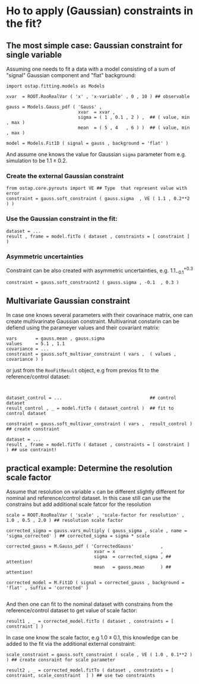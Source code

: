 # Ho to apply (Gaussian) constraints in the fit?

## The most simple case: Gaussian constraint for single variable

Assuming one needs to fit a data with a model consisting of a sum of "signal" 
Gaussian component and "flat" background:
```
import ostap.fitting.models as Models 

xvar  = ROOT.RooRealVar ( 'x' , 'x-variable' , 0 , 10 ) ## observable

gauss = Models.Gauss_pdf ( 'Gauss' , 
                           xvar  = xvar , 
                           sigma = ( 1 , 0.1 , 2 ) ,  ## ( value, min , max )
                           mean  = ( 5 , 4   , 6 ) )  ## ( value, min , max )
 
model = Models.Fit1D ( signal = gauss , background = 'flat' ) 
```
And assume one knows the value for Gaussian `sigma`  parameter from e.g. simulation to be $1.1\pm0.2$.

### Create the external Gaussian constraint

```
from ostap.core.pyrouts import VE ## Type  that represent value with error  
constraint = gauss.soft_constraint ( gauss.sigma  , VE ( 1.1 , 0.2**2 ) )
```

### Use the Gaussian constraint in the fit:
```
dataset = ...
result , frame = model.fitTo ( dataset , constraints = [ constraint ] )
```

### Asymmetric uncertainties
Constraint can be also created with asymmetric uncertainties, e.g. $1.1_{-0.1}^{+0.3}$
```
constraint = gauss.soft_constraint2 ( gauss.sigma , -0.1  , 0.3 )
```


## Multivariate Gaussian constraint

In case one knows several parameters with their covarinace matrix, one can create multivarinate 
Gaussian constraint. Multivarinat constarin can be defiend using the parameyer values and their covariant matrix:
```
vars       = gauss.mean , gauss.sigma
values     = 5.1 , 1.1 
covariance = ... 
constraint = gauss.soft_multivar_constraint ( vars ,  ( values , covariance ) )
```
or just from the `RooFitResult` object, e.g from previos fit to the reference/control dataset:
```


dataset_control = ...                                 ## control dataset
result_control , _ = model.fitTo ( dataset_control )  ## fit to control dataset 

constraint = gauss.soft_multivar_constraint ( vars ,  result_control ) ## create constraint 

dataset = ...
result , frame = model.fitTo ( dataset , constraints = [ constraint ] ) ## use contraint!

``` 


## practical example: Determine the resolution scale factor

Assume that resolution on variable `x` can be different slightly
 different for nominal and reference/control dataset. In this case still
can use the constrains but add additional scale fatcor for the resolution
```
scale = ROOT.RooRealVar ( 'scale' , 'scale-factor for resolution' , 1.0 , 0.5 , 2.0 ) ## resolution scale factor

corrected_sigma = gauss.vars_multiply ( gauss_sigma , scale , name = 'sigma_corrected' ) ## corrected_sigma = sigma * scale 

corrected_gauss = M.Gauss_pdf ( 'CorrectedGauss'          , 
                                 xvar = x                 , 
                                 sigma  = corrected_sigma , ## attention! 
                                 mean   = gauss.mean      ) ## attention! 
 
corrected_model = M.Fit1D ( signal = corrected_gauss , background = 'flat' , suffix = 'corrected' ) 
 
``` 
And then one can fit to the nominal dataset with constrains 
from the reference/control dataset to get 
value of scale factor:
```
result1 , _ = corrected_model.fitTo ( dataset , constraints = [ constraint ] )
```
In case one know the scale factor, e.g $1.0\pm0.1$, 
this knowledge can be added to the fit via the additional external constraint:
```
scale_constraint = gauss.soft_constraint ( scale , VE ( 1.0 , 0.1**2 ) ) ## create consraint for scale parameter 

result2 , _ = corrected_model.fitTo ( dataset , constraints = [ constraint, scale_constraint  ] ) ## use two constraints 

```




